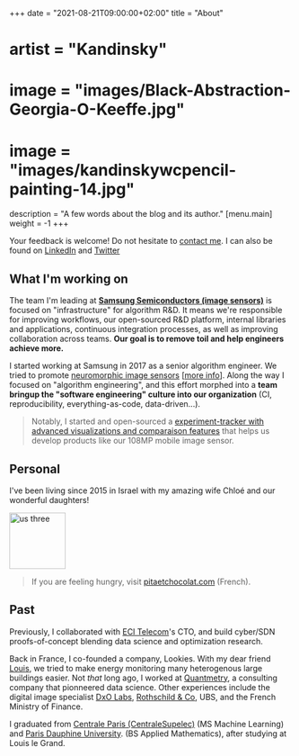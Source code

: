+++
date        = "2021-08-21T09:00:00+02:00"
title       = "About"
# artist = "Kandinsky"
# image = "images/Black-Abstraction-Georgia-O-Keeffe.jpg"
# image = "images/kandinskywcpencil-painting-14.jpg"
description = "A few words about the blog and its author."
[menu.main]
weight = -1
+++

Your feedback is welcome! Do not hesitate to [contact me](mailto:arthur.flam@gmail.com). I can also be found on [LinkedIn](https://www.linkedin.com/in/arthurflam/) and [Twitter](https://twitter.com/ArthurFlam)


## What I'm working on
The team I'm leading at **[Samsung Semiconductors (image sensors)](https://www.samsung.com/semiconductor/image-sensor/)** is focused on "infrastructure" for algorithm R&D. It means we're responsible for improving workflows, our open-sourced R&D platform, internal libraries and applications, continuous integration processes, as well as improving collaboration across teams. **Our goal is to remove toil and help engineers achieve more.**


I started working at Samsung in 2017 as a senior algorithm engineer. We tried to promote [neuromorphic image sensors](https://inivation.com/dvs/) [[more info](https://github.com/uzh-rpg/event-based_vision_resources)]. Along the way I focused on "algorithm engineering", and this effort morphed into a **team bringup the "software engineering" culture into our organization** (CI, reproducibility, everything-as-code, data-driven...).

> Notably, I started and open-sourced a [experiment-tracker with advanced visualizations and comparaison features](https://samsung.github.io/Samsung/qaboard) that helps us develop products like our 108MP mobile image sensor.

## Personal
I've been living since 2015 in Israel with my amazing wife Chloé and our wonderful daughters!

<img style="width: 100px;" alt="us three" src="/images/nous-trois.jpg">

> If you are feeling hungry, visit [pitaetchocolat.com](https://pitaetchocolat.com) (French).



## Past
Previously, I collaborated with [ECI Telecom](http://www.ecitele.com/)'s CTO, and build cyber/SDN proofs-of-concept blending data science and optimization research.

Back in France, I co-founded a company, Lookies. With my dear friend [Louis](https://www.linkedin.com/in/louisguthmann/), we  tried to make energy monitoring many heterogenous large buildings easier. Not *that* long ago, I worked at [Quantmetry](https://quantmetry.com), a consulting company that pionneered data science. Other experiences include the digital image specialist [DxO Labs](https://www.dxo.com/), [Rothschild & Co](https://www.rothschild.com), UBS, and the French Ministry of Finance.

I graduated from [Centrale Paris (CentraleSupelec)](http://www.centralesupelec.fr/) (MS Machine Learning) and [Paris Dauphine University](http://www.dauphine.fr/fr/index.html). (BS Applied Mathematics), after studying at Louis le Grand.

